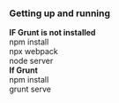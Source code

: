 ### Getting up and running  
**IF Grunt is not installed**  
npm install  
npx webpack  
node server  
**If Grunt**  
npm install  
grunt serve  

